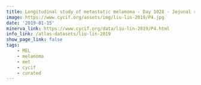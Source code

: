 ```yaml
---
title: Longitudinal study of metastatic melanoma - Day 1028 - Jejunal resection (R1)
image: https://www.cycif.org/assets/img/liu-lin-2019/P4.jpg
date: '2019-01-15'
minerva_link: https://www.cycif.org/data/liu-lin-2019/P4.html
info_link: /atlas-datasets/liu-lin-2019
show_page_link: false
tags: 
    - MEL
    - melanoma
    - met
    - cycif
    - curated
---
```

